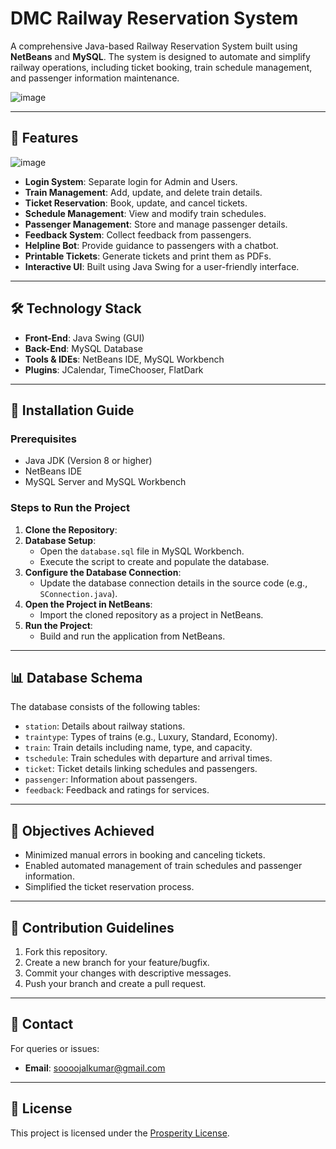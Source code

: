 
# DMC Railway Reservation System
A comprehensive Java-based Railway Reservation System built using **NetBeans** and **MySQL**. The system is designed to automate and simplify railway operations, including ticket booking, train schedule management, and passenger information maintenance.

![image](https://github.com/user-attachments/assets/d9f0feeb-d499-4dac-9389-bfbc3ebf65c5) 




---

## 🚀 Features
![image](https://github.com/user-attachments/assets/2539f044-fb2a-4bba-bca1-4395ad57937f)

- **Login System**: Separate login for Admin and Users.
- **Train Management**: Add, update, and delete train details.
- **Ticket Reservation**: Book, update, and cancel tickets.
- **Schedule Management**: View and modify train schedules.
- **Passenger Management**: Store and manage passenger details.
- **Feedback System**: Collect feedback from passengers.
- **Helpline Bot**: Provide guidance to passengers with a chatbot.
- **Printable Tickets**: Generate tickets and print them as PDFs.
- **Interactive UI**: Built using Java Swing for a user-friendly interface.


---

## 🛠️ Technology Stack

- **Front-End**: Java Swing (GUI)
- **Back-End**: MySQL Database
- **Tools & IDEs**: NetBeans IDE, MySQL Workbench
- **Plugins**: JCalendar, TimeChooser, FlatDark

---

## 📝 Installation Guide

### Prerequisites
- Java JDK (Version 8 or higher)
- NetBeans IDE
- MySQL Server and MySQL Workbench

### Steps to Run the Project
1. **Clone the Repository**:
2. **Database Setup**:
   - Open the `database.sql` file in MySQL Workbench.
   - Execute the script to create and populate the database.
3. **Configure the Database Connection**:
   - Update the database connection details in the source code (e.g., `SConnection.java`).
4. **Open the Project in NetBeans**:
   - Import the cloned repository as a project in NetBeans.
5. **Run the Project**:
   - Build and run the application from NetBeans.

---

## 📊 Database Schema

The database consists of the following tables:
- `station`: Details about railway stations.
- `traintype`: Types of trains (e.g., Luxury, Standard, Economy).
- `train`: Train details including name, type, and capacity.
- `tschedule`: Train schedules with departure and arrival times.
- `ticket`: Ticket details linking schedules and passengers.
- `passenger`: Information about passengers.
- `feedback`: Feedback and ratings for services.

---

## 🎯 Objectives Achieved

- Minimized manual errors in booking and canceling tickets.
- Enabled automated management of train schedules and passenger information.
- Simplified the ticket reservation process.

---

## 🤝 Contribution Guidelines

1. Fork this repository.
2. Create a new branch for your feature/bugfix.
3. Commit your changes with descriptive messages.
4. Push your branch and create a pull request.


---

## 📧 Contact

For queries or issues:
- **Email**: soooojalkumar@gmail.com

---

## 📝 License

This project is licensed under the [Prosperity License](LICENSE). 
